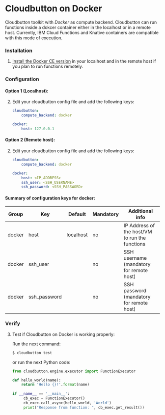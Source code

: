 # Cloudbutton on Docker

Cloudbutton toolkit with *Docker* as compute backend. Cloudbutton can run functions inside a dokcer container either in the localhost or in a remote host. Currently, IBM Cloud Functions and Knative containers are compatible with this mode of execution.


### Installation

1. [Install the Docker CE version](https://docs.docker.com/get-docker/) in your localhost and in the remote host if you plan to run functions remotely.


### Configuration

#### Option 1 (Localhost):

2. Edit your cloudbutton config file and add the following keys:

   ```yaml
   cloudbutton:
       compute_backend: docker

   docker:
       host: 127.0.0.1
   ```


#### Option 2 (Remote host):

2. Edit your cloudbutton config file and add the following keys:

   ```yaml
   cloudbutton:
       compute_backend: docker

   docker:
       host: <IP_ADDRESS>
       ssh_user: <SSH_USERNAME>
       ssh_password: <SSH_PASSWORD>
   ```

#### Summary of configuration keys for docker:

|Group|Key|Default|Mandatory|Additional info|
|---|---|---|---|---|
|docker | host | localhost |no | IP Address of the host/VM to run the functions |
|docker | ssh_user | |no | SSH username (mandatory for remote host)|
|docker | ssh_password | |no | SSH password (mandatory for remote host)|


### Verify

3. Test if Cloudbutton on Docker is working properly:

   Run the next command:
   
   ```bash
   $ cloudbutton test
   ```
   
   or run the next Python code:
   
   ```python
   from cloudbutton.engine.executor import FunctionExecutor
   
   def hello_world(name):
       return 'Hello {}!'.format(name)
    
   if __name__ == '__main__':
        cb_exec = FunctionExecutor()
        cb_exec.call_async(hello_world, 'World')
        print("Response from function: ", cb_exec.get_result())
   ```
